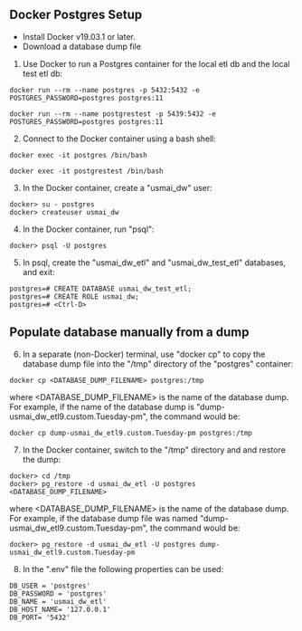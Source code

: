 ## Docker Postgres Setup

* Install Docker v19.03.1 or later.
* Download a database dump file

1) Use Docker to run a Postgres container for the local etl db and the local test etl db:

```
docker run --rm --name postgres -p 5432:5432 -e POSTGRES_PASSWORD=postgres postgres:11
```

```
docker run --rm --name postgrestest -p 5439:5432 -e POSTGRES_PASSWORD=postgres postgres:11
```

2) Connect to the Docker container using a bash shell:

```
docker exec -it postgres /bin/bash
```

```
docker exec -it postgrestest /bin/bash
```

3) In the Docker container, create a "usmai_dw" user:

```
docker> su - postgres
docker> createuser usmai_dw
```

4) In the Docker container, run "psql":

```
docker> psql -U postgres
```

5) In psql, create the "usmai_dw_etl" and "usmai_dw_test_etl" databases, and exit:

```
postgres=# CREATE DATABASE usmai_dw_test_etl;
postgres=# CREATE ROLE usmai_dw;
postgres=# <Ctrl-D>
```



## Populate database manually from a dump

6) In a separate (non-Docker) terminal, use "docker cp" to copy the database dump file into the "/tmp" directory of the "postgres" container:

```
docker cp <DATABASE_DUMP_FILENAME> postgres:/tmp
```

where \<DATABASE_DUMP_FILENAME> is the name of the database dump. For example, if the name of the database dump is "dump-usmai_dw_etl9.custom.Tuesday-pm", the command would be:

```
docker cp dump-usmai_dw_etl9.custom.Tuesday-pm postgres:/tmp
```

7) In the Docker container, switch to the "/tmp" directory and and restore the dump:

```
docker> cd /tmp
docker> pg_restore -d usmai_dw_etl -U postgres <DATABASE_DUMP_FILENAME>
```

where \<DATABASE_DUMP_FILENAME> is the name of the database dump. For example, if the  database dump file was named "dump-usmai_dw_etl9.custom.Tuesday-pm", the command would be:

```
docker> pg_restore -d usmai_dw_etl -U postgres dump-usmai_dw_etl9.custom.Tuesday-pm
```

8) In the ".env" file the following properties can be used:

```
DB_USER = 'postgres'
DB_PASSWORD = 'postgres'
DB_NAME = 'usmai_dw_etl'
DB_HOST_NAME= '127.0.0.1'
DB_PORT= '5432'
```
